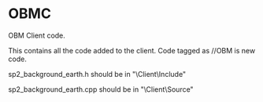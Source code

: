 # OBMC
OBM Client code.

This contains all the code added to the client. Code tagged as //OBM is new code.

sp2_background_earth.h should be in "\Client\Include"

sp2_background_earth.cpp should be in "\Client\Source"
